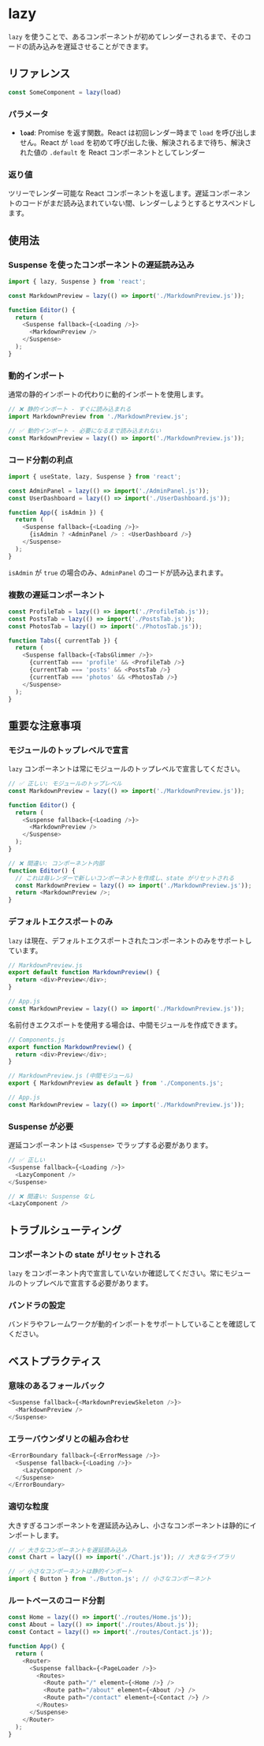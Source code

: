 # lazy

`lazy` を使うことで、あるコンポーネントが初めてレンダーされるまで、そのコードの読み込みを遅延させることができます。

## リファレンス

```javascript
const SomeComponent = lazy(load)
```

### パラメータ

- **`load`**: Promise を返す関数。React は初回レンダー時まで `load` を呼び出しません。React が `load` を初めて呼び出した後、解決されるまで待ち、解決された値の `.default` を React コンポーネントとしてレンダー

### 返り値

ツリーでレンダー可能な React コンポーネントを返します。遅延コンポーネントのコードがまだ読み込まれていない間、レンダーしようとするとサスペンドします。

## 使用法

### Suspense を使ったコンポーネントの遅延読み込み

```javascript
import { lazy, Suspense } from 'react';

const MarkdownPreview = lazy(() => import('./MarkdownPreview.js'));

function Editor() {
  return (
    <Suspense fallback={<Loading />}>
      <MarkdownPreview />
    </Suspense>
  );
}
```

### 動的インポート

通常の静的インポートの代わりに動的インポートを使用します。

```javascript
// ❌ 静的インポート - すぐに読み込まれる
import MarkdownPreview from './MarkdownPreview.js';

// ✅ 動的インポート - 必要になるまで読み込まれない
const MarkdownPreview = lazy(() => import('./MarkdownPreview.js'));
```

### コード分割の利点

```javascript
import { useState, lazy, Suspense } from 'react';

const AdminPanel = lazy(() => import('./AdminPanel.js'));
const UserDashboard = lazy(() => import('./UserDashboard.js'));

function App({ isAdmin }) {
  return (
    <Suspense fallback={<Loading />}>
      {isAdmin ? <AdminPanel /> : <UserDashboard />}
    </Suspense>
  );
}
```

`isAdmin` が `true` の場合のみ、`AdminPanel` のコードが読み込まれます。

### 複数の遅延コンポーネント

```javascript
const ProfileTab = lazy(() => import('./ProfileTab.js'));
const PostsTab = lazy(() => import('./PostsTab.js'));
const PhotosTab = lazy(() => import('./PhotosTab.js'));

function Tabs({ currentTab }) {
  return (
    <Suspense fallback={<TabsGlimmer />}>
      {currentTab === 'profile' && <ProfileTab />}
      {currentTab === 'posts' && <PostsTab />}
      {currentTab === 'photos' && <PhotosTab />}
    </Suspense>
  );
}
```

## 重要な注意事項

### モジュールのトップレベルで宣言

`lazy` コンポーネントは常にモジュールのトップレベルで宣言してください。

```javascript
// ✅ 正しい: モジュールのトップレベル
const MarkdownPreview = lazy(() => import('./MarkdownPreview.js'));

function Editor() {
  return (
    <Suspense fallback={<Loading />}>
      <MarkdownPreview />
    </Suspense>
  );
}

// ❌ 間違い: コンポーネント内部
function Editor() {
  // これは毎レンダーで新しいコンポーネントを作成し、state がリセットされる
  const MarkdownPreview = lazy(() => import('./MarkdownPreview.js'));
  return <MarkdownPreview />;
}
```

### デフォルトエクスポートのみ

`lazy` は現在、デフォルトエクスポートされたコンポーネントのみをサポートしています。

```javascript
// MarkdownPreview.js
export default function MarkdownPreview() {
  return <div>Preview</div>;
}

// App.js
const MarkdownPreview = lazy(() => import('./MarkdownPreview.js'));
```

名前付きエクスポートを使用する場合は、中間モジュールを作成できます。

```javascript
// Components.js
export function MarkdownPreview() {
  return <div>Preview</div>;
}

// MarkdownPreview.js (中間モジュール)
export { MarkdownPreview as default } from './Components.js';

// App.js
const MarkdownPreview = lazy(() => import('./MarkdownPreview.js'));
```

### Suspense が必要

遅延コンポーネントは `<Suspense>` でラップする必要があります。

```javascript
// ✅ 正しい
<Suspense fallback={<Loading />}>
  <LazyComponent />
</Suspense>

// ❌ 間違い: Suspense なし
<LazyComponent />
```

## トラブルシューティング

### コンポーネントの state がリセットされる

`lazy` をコンポーネント内で宣言していないか確認してください。常にモジュールのトップレベルで宣言する必要があります。

### バンドラの設定

バンドラやフレームワークが動的インポートをサポートしていることを確認してください。

## ベストプラクティス

### 意味のあるフォールバック

```javascript
<Suspense fallback={<MarkdownPreviewSkeleton />}>
  <MarkdownPreview />
</Suspense>
```

### エラーバウンダリとの組み合わせ

```javascript
<ErrorBoundary fallback={<ErrorMessage />}>
  <Suspense fallback={<Loading />}>
    <LazyComponent />
  </Suspense>
</ErrorBoundary>
```

### 適切な粒度

大きすぎるコンポーネントを遅延読み込みし、小さなコンポーネントは静的にインポートします。

```javascript
// ✅ 大きなコンポーネントを遅延読み込み
const Chart = lazy(() => import('./Chart.js')); // 大きなライブラリ

// ✅ 小さなコンポーネントは静的インポート
import { Button } from './Button.js'; // 小さなコンポーネント
```

### ルートベースのコード分割

```javascript
const Home = lazy(() => import('./routes/Home.js'));
const About = lazy(() => import('./routes/About.js'));
const Contact = lazy(() => import('./routes/Contact.js'));

function App() {
  return (
    <Router>
      <Suspense fallback={<PageLoader />}>
        <Routes>
          <Route path="/" element={<Home />} />
          <Route path="/about" element={<About />} />
          <Route path="/contact" element={<Contact />} />
        </Routes>
      </Suspense>
    </Router>
  );
}
```
